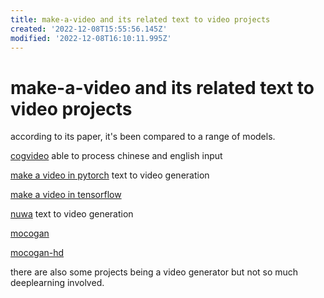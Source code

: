 ```yaml
---
title: make-a-video and its related text to video projects
created: '2022-12-08T15:55:56.145Z'
modified: '2022-12-08T16:10:11.995Z'
---
```


# make-a-video and its related text to video projects

according to its paper, it's been compared to a range of models.

[cogvideo](https://github.com/THUDM/CogVideo) able to process chinese and english input

[make a video in pytorch](https://github.com/lucidrains/make-a-video-pytorch) text to video generation

[make a video in tensorflow](https://github.com/soran-ghaderi/make-a-video)

[nuwa](https://github.com/lucidrains/nuwa-pytorch) text to video generation

[mocogan]()

[mocogan-hd](https://github.com/snap-research/MoCoGAN-HD#:~:text=/-,MoCoGAN%2DHD,-Public)

there are also some projects being a video generator but not so much deeplearning involved.

